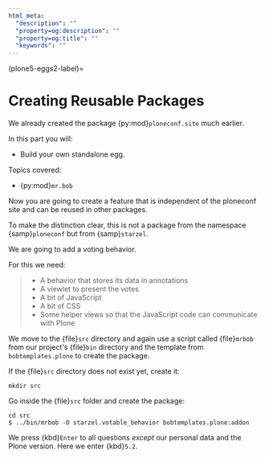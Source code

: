 ```yaml
---
html_meta:
  "description": ""
  "property=og:description": ""
  "property=og:title": ""
  "keywords": ""
---
```


(plone5-eggs2-label)=

# Creating Reusable Packages

We already created the package {py:mod}`ploneconf.site`  much earlier.

In this part you will:

- Build your own standalone egg.

Topics covered:

- {py:mod}`mr.bob`

Now you are going to create a feature that is independent of the ploneconf site and can be reused in other packages.

To make the distinction clear, this is not a package from the namespace {samp}`ploneconf` but from {samp}`starzel`.

We are going to add a voting behavior.

For this we need:

> - A behavior that stores its data in annotations
> - A viewlet to present the votes
> - A bit of JavaScript
> - A bit of CSS
> - Some helper views so that the JavaScript code can communicate with Plone

We move to the {file}`src` directory and again use a script called {file}`mrbob` from our project's {file}`bin` directory
and the template from `bobtemplates.plone` to create the package.

If the {file}`src` directory does not exist yet, create it:

```shell
mkdir src
```

Go inside the {file}`src` folder and create the package:

```shell
cd src
$ ../bin/mrbob -O starzel.votable_behavior bobtemplates.plone:addon
```

We press {kbd}`Enter` to all questions *except* our personal data and the Plone version.
Here we enter {kbd}`5.2`.
